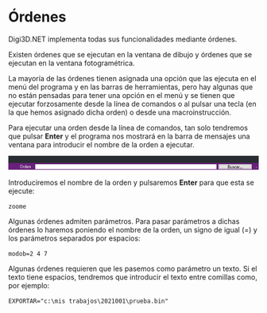 # Órdenes

Digi3D.NET implementa todas sus funcionalidades mediante órdenes. 

Existen órdenes que se ejecutan en la ventana de dibujo y órdenes que se ejecutan en la ventana fotogramétrica.

La mayoría de las órdenes tienen asignada una opción que las ejecuta en el menú del programa y en las barras de herramientas, pero hay algunas que no están pensadas para tener una opción en el menú y se tienen que ejecutar forzosamente desde la línea de comandos o al pulsar una tecla \(en la que hemos asignado dicha orden\) o desde una macroinstrucción.

Para ejecutar una orden desde la línea de comandos, tan solo tendremos que pulsar **Enter** y el programa nos mostrará en la barra de mensajes una ventana para introducir el nombre de la orden a ejecutar.

![Barra de mensajes de Digi3D.NET solicitando introducir una orden](../../.gitbook/assets/barramensajessolicitandoorden.png)

Introduciremos el nombre de la orden y pulsaremos **Enter** para que esta se ejecute:

```text
zoome
```

Algunas órdenes admiten parámetros. Para pasar parámetros a dichas órdenes lo haremos poniendo el nombre de la orden, un signo de igual \(=\) y los parámetros separados por espacios:

```text
modob=2 4 7
```

Algunas órdenes requieren que les pasemos como parámetro un texto. Si el texto tiene espacios, tendremos que introducir el texto entre comillas como, por ejemplo:

```text
EXPORTAR="c:\mis trabajos\2021001\prueba.bin"
```


